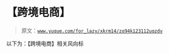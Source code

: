 # 【跨境电商】

> 原文：[`www.yuque.com/for_lazy/xkrm14/zo94k123112uqzdv`](https://www.yuque.com/for_lazy/xkrm14/zo94k123112uqzdv)

以下为：【跨境电商】相关风向标





